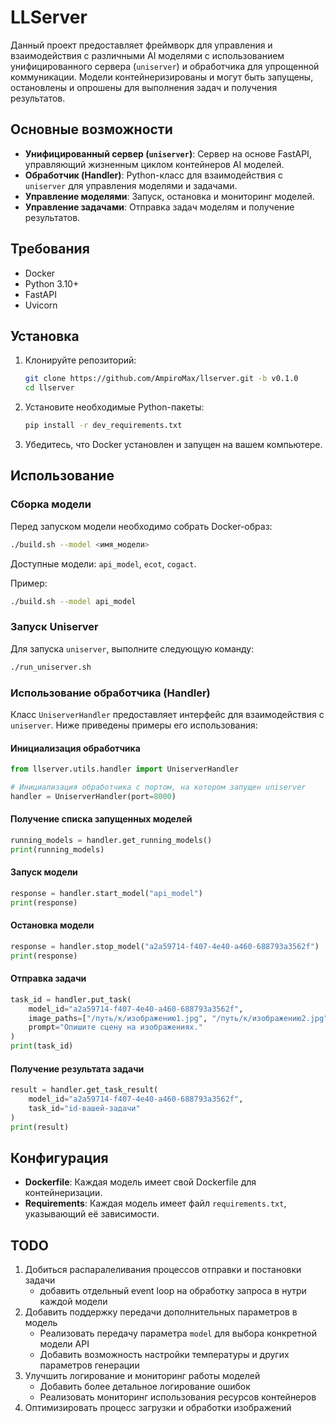 # LLServer

Данный проект предоставляет фреймворк для управления и взаимодействия с различными AI моделями с использованием унифицированного сервера (`uniserver`) и обработчика для упрощенной коммуникации. Модели контейнеризированы и могут быть запущены, остановлены и опрошены для выполнения задач и получения результатов.

## Основные возможности

- **Унифицированный сервер (`uniserver`)**: Сервер на основе FastAPI, управляющий жизненным циклом контейнеров AI моделей.
- **Обработчик (Handler)**: Python-класс для взаимодействия с `uniserver` для управления моделями и задачами.
- **Управление моделями**: Запуск, остановка и мониторинг моделей.
- **Управление задачами**: Отправка задач моделям и получение результатов.

## Требования

- Docker
- Python 3.10+
- FastAPI
- Uvicorn

## Установка

1. Клонируйте репозиторий:
   ```bash
   git clone https://github.com/AmpiroMax/llserver.git -b v0.1.0
   cd llserver
   ```

2. Установите необходимые Python-пакеты:
   ```bash
   pip install -r dev_requirements.txt
   ```

3. Убедитесь, что Docker установлен и запущен на вашем компьютере.

## Использование

### Сборка модели

Перед запуском модели необходимо собрать Docker-образ:

```bash
./build.sh --model <имя_модели>
```

Доступные модели: `api_model`, `ecot`, `cogact`.

Пример:
```bash
./build.sh --model api_model
```

### Запуск Uniserver

Для запуска `uniserver`, выполните следующую команду:

```bash
./run_uniserver.sh
```

### Использование обработчика (Handler)

Класс `UniserverHandler` предоставляет интерфейс для взаимодействия с `uniserver`. Ниже приведены примеры его использования:

#### Инициализация обработчика

```python
from llserver.utils.handler import UniserverHandler

# Инициализация обработчика с портом, на котором запущен uniserver
handler = UniserverHandler(port=8000)
```

#### Получение списка запущенных моделей

```python
running_models = handler.get_running_models()
print(running_models)
```

#### Запуск модели

```python
response = handler.start_model("api_model")
print(response)
```

#### Остановка модели

```python
response = handler.stop_model("a2a59714-f407-4e40-a460-688793a3562f")
print(response)
```

#### Отправка задачи

```python
task_id = handler.put_task(
    model_id="a2a59714-f407-4e40-a460-688793a3562f",
    image_paths=["/путь/к/изображению1.jpg", "/путь/к/изображению2.jpg"],
    prompt="Опишите сцену на изображениях."
)
print(task_id)
```

#### Получение результата задачи

```python
result = handler.get_task_result(
    model_id="a2a59714-f407-4e40-a460-688793a3562f",
    task_id="id-вашей-задачи"
)
print(result)
```

## Конфигурация

- **Dockerfile**: Каждая модель имеет свой Dockerfile для контейнеризации.
- **Requirements**: Каждая модель имеет файл `requirements.txt`, указывающий её зависимости.

## TODO

1) Добиться распаралеливания процессов отправки и постановки задачи
    - добавить отдельный event loop на обработку запроса в нутри каждой модели
2) Добавить поддержку передачи дополнительных параметров в модель
   - Реализовать передачу параметра `model` для выбора конкретной модели API
   - Добавить возможность настройки температуры и других параметров генерации
3) Улучшить логирование и мониторинг работы моделей
   - Добавить более детальное логирование ошибок
   - Реализовать мониторинг использования ресурсов контейнеров
4) Оптимизировать процесс загрузки и обработки изображений

